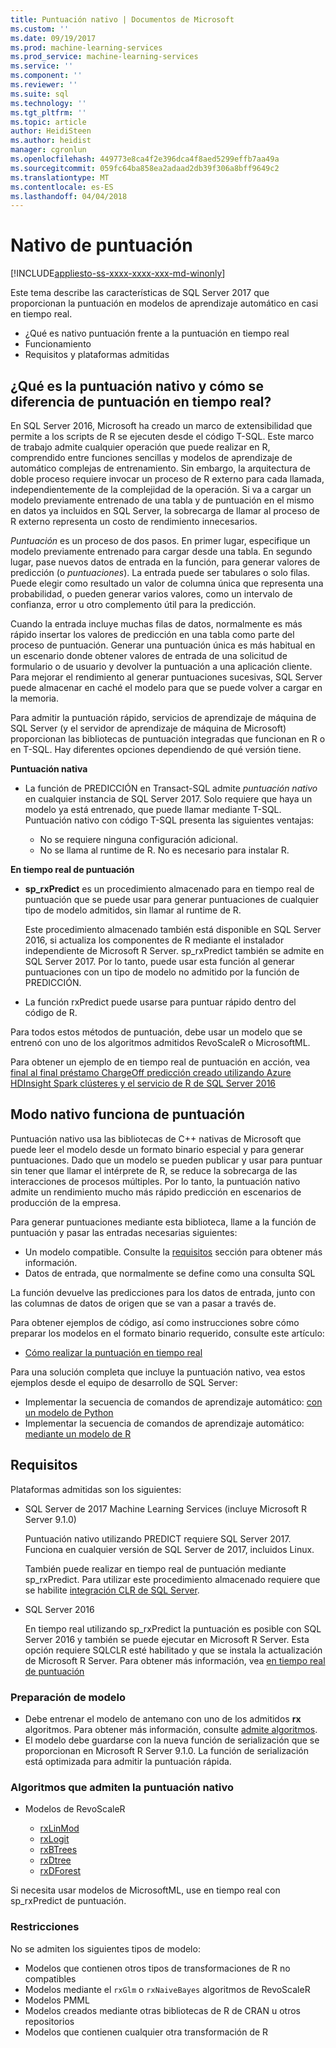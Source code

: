 ```yaml
---
title: Puntuación nativo | Documentos de Microsoft
ms.custom: ''
ms.date: 09/19/2017
ms.prod: machine-learning-services
ms.prod_service: machine-learning-services
ms.service: ''
ms.component: ''
ms.reviewer: ''
ms.suite: sql
ms.technology: ''
ms.tgt_pltfrm: ''
ms.topic: article
author: HeidiSteen
ms.author: heidist
manager: cgronlun
ms.openlocfilehash: 449773e8ca4f2e396dca4f8aed5299effb7aa49a
ms.sourcegitcommit: 059fc64ba858ea2adaad2db39f306a8bff9649c2
ms.translationtype: MT
ms.contentlocale: es-ES
ms.lasthandoff: 04/04/2018
---
```

# <a name="native-scoring"></a>Nativo de puntuación
[!INCLUDE[appliesto-ss-xxxx-xxxx-xxx-md-winonly](../includes/appliesto-ss-xxxx-xxxx-xxx-md-winonly.md)]

Este tema describe las características de SQL Server 2017 que proporcionan la puntuación en modelos de aprendizaje automático en casi en tiempo real.

+ ¿Qué es nativo puntuación frente a la puntuación en tiempo real
+ Funcionamiento
+ Requisitos y plataformas admitidas

## <a name="what-is-native-scoring-and-how-is-it-different-from-realtime-scoring"></a>¿Qué es la puntuación nativo y cómo se diferencia de puntuación en tiempo real?

En SQL Server 2016, Microsoft ha creado un marco de extensibilidad que permite a los scripts de R se ejecuten desde el código T-SQL. Este marco de trabajo admite cualquier operación que puede realizar en R, comprendido entre funciones sencillas y modelos de aprendizaje de automático complejas de entrenamiento. Sin embargo, la arquitectura de doble proceso requiere invocar un proceso de R externo para cada llamada, independientemente de la complejidad de la operación. Si va a cargar un modelo previamente entrenado de una tabla y de puntuación en el mismo en datos ya incluidos en SQL Server, la sobrecarga de llamar al proceso de R externo representa un costo de rendimiento innecesarios.

_Puntuación_ es un proceso de dos pasos. En primer lugar, especifique un modelo previamente entrenado para cargar desde una tabla. En segundo lugar, pase nuevos datos de entrada en la función, para generar valores de predicción (o _puntuaciones_). La entrada puede ser tabulares o solo filas. Puede elegir como resultado un valor de columna única que representa una probabilidad, o pueden generar varios valores, como un intervalo de confianza, error u otro complemento útil para la predicción.

Cuando la entrada incluye muchas filas de datos, normalmente es más rápido insertar los valores de predicción en una tabla como parte del proceso de puntuación.  Generar una puntuación única es más habitual en un escenario donde obtener valores de entrada de una solicitud de formulario o de usuario y devolver la puntuación a una aplicación cliente. Para mejorar el rendimiento al generar puntuaciones sucesivas, SQL Server puede almacenar en caché el modelo para que se puede volver a cargar en la memoria.

Para admitir la puntuación rápido, servicios de aprendizaje de máquina de SQL Server (y el servidor de aprendizaje de máquina de Microsoft) proporcionan las bibliotecas de puntuación integradas que funcionan en R o en T-SQL. Hay diferentes opciones dependiendo de qué versión tiene.

**Puntuación nativa**

+ La función de PREDICCIÓN en Transact-SQL admite _puntuación nativo_ en cualquier instancia de SQL Server 2017. Solo requiere que haya un modelo ya está entrenado, que puede llamar mediante T-SQL. Puntuación nativo con código T-SQL presenta las siguientes ventajas:

    + No se requiere ninguna configuración adicional.
    + No se llama al runtime de R. No es necesario para instalar R.

**En tiempo real de puntuación**

+ **sp_rxPredict** es un procedimiento almacenado para en tiempo real de puntuación que se puede usar para generar puntuaciones de cualquier tipo de modelo admitidos, sin llamar al runtime de R.

  Este procedimiento almacenado también está disponible en SQL Server 2016, si actualiza los componentes de R mediante el instalador independiente de Microsoft R Server. sp_rxPredict también se admite en SQL Server 2017. Por lo tanto, puede usar esta función al generar puntuaciones con un tipo de modelo no admitido por la función de PREDICCIÓN.

+ La función rxPredict puede usarse para puntuar rápido dentro del código de R.

Para todos estos métodos de puntuación, debe usar un modelo que se entrenó con uno de los algoritmos admitidos RevoScaleR o MicrosoftML.

Para obtener un ejemplo de en tiempo real de puntuación en acción, vea [final al final préstamo ChargeOff predicción creado utilizando Azure HDInsight Spark clústeres y el servicio de R de SQL Server 2016](https://blogs.msdn.microsoft.com/rserver/2017/06/29/end-to-end-loan-chargeoff-prediction-built-using-azure-hdinsight-spark-clusters-and-sql-server-2016-r-service/)

## <a name="how-native-scoring-works"></a>Modo nativo funciona de puntuación

Puntuación nativo usa las bibliotecas de C++ nativas de Microsoft que puede leer el modelo desde un formato binario especial y para generar puntuaciones. Dado que un modelo se pueden publicar y usar para puntuar sin tener que llamar el intérprete de R, se reduce la sobrecarga de las interacciones de procesos múltiples. Por lo tanto, la puntuación nativo admite un rendimiento mucho más rápido predicción en escenarios de producción de la empresa.

Para generar puntuaciones mediante esta biblioteca, llame a la función de puntuación y pasar las entradas necesarias siguientes:

+ Un modelo compatible. Consulte la [requisitos](#Requirements) sección para obtener más información.
+ Datos de entrada, que normalmente se define como una consulta SQL

La función devuelve las predicciones para los datos de entrada, junto con las columnas de datos de origen que se van a pasar a través de.

Para obtener ejemplos de código, así como instrucciones sobre cómo preparar los modelos en el formato binario requerido, consulte este artículo:

+ [Cómo realizar la puntuación en tiempo real](r/how-to-do-realtime-scoring.md)

Para una solución completa que incluye la puntuación nativo, vea estos ejemplos desde el equipo de desarrollo de SQL Server:

+ Implementar la secuencia de comandos de aprendizaje automático: [con un modelo de Python](https://microsoft.github.io/sql-ml-tutorials/python/rentalprediction/step/3.html)
+ Implementar la secuencia de comandos de aprendizaje automático: [mediante un modelo de R](https://microsoft.github.io/sql-ml-tutorials/R/rentalprediction/step/3.html)

## <a name="requirements"></a>Requisitos

Plataformas admitidas son los siguientes:

+ SQL Server de 2017 Machine Learning Services (incluye Microsoft R Server 9.1.0)
    
    Puntuación nativo utilizando PREDICT requiere SQL Server 2017.
    Funciona en cualquier versión de SQL Server de 2017, incluidos Linux.

    También puede realizar en tiempo real de puntuación mediante sp_rxPredict. Para utilizar este procedimiento almacenado requiere que se habilite [integración CLR de SQL Server](https://docs.microsoft.com/dotnet/framework/data/adonet/sql/introduction-to-sql-server-clr-integration).

+ SQL Server 2016

   En tiempo real utilizando sp_rxPredict la puntuación es posible con SQL Server 2016 y también se puede ejecutar en Microsoft R Server. Esta opción requiere SQLCLR esté habilitado y que se instala la actualización de Microsoft R Server.
   Para obtener más información, vea [en tiempo real de puntuación](Real-time-scoring.md)

### <a name="model-preparation"></a>Preparación de modelo

+ Debe entrenar el modelo de antemano con uno de los admitidos **rx** algoritmos. Para obtener más información, consulte [admite algoritmos](#bkmk_native_supported_algos).
+ El modelo debe guardarse con la nueva función de serialización que se proporcionan en Microsoft R Server 9.1.0. La función de serialización está optimizada para admitir la puntuación rápida.

### <a name="bkmk_native_supported_algos"></a> Algoritmos que admiten la puntuación nativo

+ Modelos de RevoScaleR

  + [rxLinMod](https://docs.microsoft.com/r-server/r-reference/revoscaler/rxlinmod)
  + [rxLogit](https://docs.microsoft.com/r-server/r-reference/revoscaler/rxlogit)
  + [rxBTrees](https://docs.microsoft.com/r-server/r-reference/revoscaler/rxbtrees)
  + [rxDtree](https://docs.microsoft.com/r-server/r-reference/revoscaler/rxdtree)
  + [rxDForest](https://docs.microsoft.com/r-server/r-reference/revoscaler/rxdforest)

Si necesita usar modelos de MicrosoftML, use en tiempo real con sp_rxPredict de puntuación.

### <a name="restrictions"></a>Restricciones

No se admiten los siguientes tipos de modelo:

+ Modelos que contienen otros tipos de transformaciones de R no compatibles
+ Modelos mediante el `rxGlm` o `rxNaiveBayes` algoritmos de RevoScaleR
+ Modelos PMML
+ Modelos creados mediante otras bibliotecas de R de CRAN u otros repositorios
+ Modelos que contienen cualquier otra transformación de R
